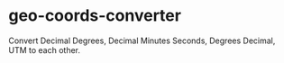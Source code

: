 # geo-coords-converter
Convert Decimal Degrees, Decimal Minutes Seconds, Degrees Decimal, UTM to each other. 
